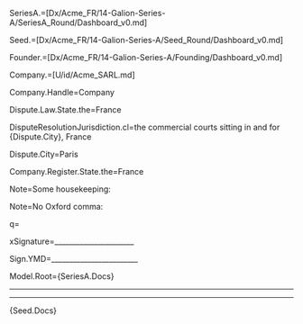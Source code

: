 SeriesA.=[Dx/Acme_FR/14-Galion-Series-A/SeriesA_Round/Dashboard_v0.md]

Seed.=[Dx/Acme_FR/14-Galion-Series-A/Seed_Round/Dashboard_v0.md]

Founder.=[Dx/Acme_FR/14-Galion-Series-A/Founding/Dashboard_v0.md]

Company.=[U/id/Acme_SARL.md]

Company.Handle=Company

Dispute.Law.State.the=France

DisputeResolutionJurisdiction.cl=the commercial courts sitting in and for {Dispute.City}, France

Dispute.City=Paris

Company.Register.State.the=France

Note=Some housekeeping:

Note=No Oxford comma:

q=</i>

xSignature=______________________

Sign.YMD=________________________

Model.Root={SeriesA.Docs}<hr><hr>{Seed.Docs}